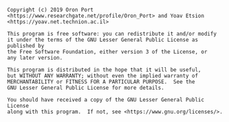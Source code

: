     Copyright (c) 2019 Oron Port <https://www.researchgate.net/profile/Oron_Port> and Yoav Etsion <https://yoav.net.technion.ac.il>
    
    This program is free software: you can redistribute it and/or modify
    it under the terms of the GNU Lesser General Public License as published by
    the Free Software Foundation, either version 3 of the License, or
    any later version.
    
    This program is distributed in the hope that it will be useful,
    but WITHOUT ANY WARRANTY; without even the implied warranty of
    MERCHANTABILITY or FITNESS FOR A PARTICULAR PURPOSE.  See the
    GNU Lesser General Public License for more details.
    
    You should have received a copy of the GNU Lesser General Public License
    along with this program.  If not, see <https://www.gnu.org/licenses/>.